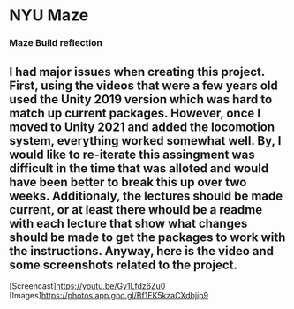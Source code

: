 # NYU Maze
### Maze Build reflection
I had major issues when creating this project. First, using the videos that were a few years old used the
Unity 2019 version which was hard to match up current packages. However, once I moved to Unity 2021 and added the locomotion 
system, everything worked somewhat well. By, I would like to re-iterate this assingment was difficult in the time that was alloted and  would have been better to break this up over two weeks. Additionaly, the lectures should be made current, or at least there whould be a readme with each lecture that show what changes should be made to get the packages to work with the instructions. Anyway, here is the video and some screenshots related to the project.
---
[Screencast]https://youtu.be/Gv1Lfdz6Zu0
[Images]https://photos.app.goo.gl/Bf1EK5kzaCXdbjip9

